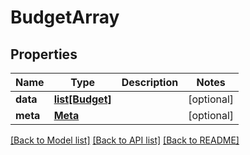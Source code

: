 # BudgetArray

## Properties
Name | Type | Description | Notes
------------ | ------------- | ------------- | -------------
**data** | [**list[Budget]**](Budget.md) |  | [optional] 
**meta** | [**Meta**](Meta.md) |  | [optional] 

[[Back to Model list]](../README.md#documentation-for-models) [[Back to API list]](../README.md#documentation-for-api-endpoints) [[Back to README]](../README.md)



